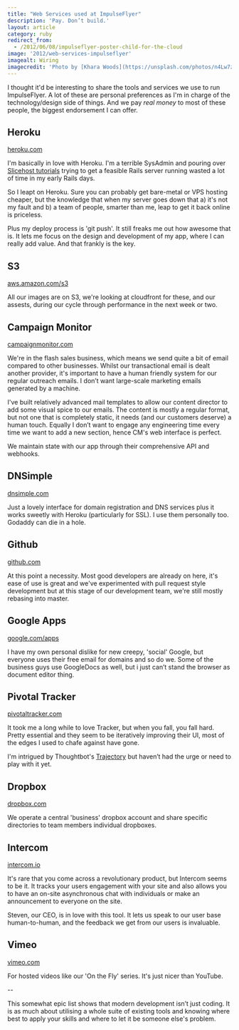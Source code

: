```yaml
---
title: "Web Services used at ImpulseFlyer"
description: 'Pay. Don’t build.'
layout: article
category: ruby
redirect_from:
  - /2012/06/08/impulseflyer-poster-child-for-the-cloud
image: '2012/web-services-impulseflyer'
imagealt: Wiring
imagecredit: 'Photo by [Khara Woods](https://unsplash.com/photos/n4Lw7zArIk) on Unsplash'
---
```


I thought it'd be interesting to share the tools and services we use to run ImpulseFlyer. A lot of these are personal preferences as I'm in charge of the technology/design side of things. And we pay _real money_ to most of these people, the biggest endorsement I can offer.

## Heroku

[heroku.com](http://heroku.com)

I'm basically in love with Heroku. I'm a terrible SysAdmin and pouring over [Slicehost tutorials](http://articles.slicehost.com/rails) trying to get a feasible Rails server running wasted a lot of time in my early Rails days.

So I leapt on Heroku. Sure you can probably get bare-metal or VPS hosting cheaper, but the knowledge that when my server goes down that a) it's not my fault and b) a team of people, smarter than me, leap to get it back online is priceless.

Plus my deploy process is 'git push'. It still freaks me out how awesome that is. It lets me focus on the design and development of my app, where I can really add value. And that frankly is the key.

## S3

[aws.amazon.com/s3](http://aws.amazon.com/s3)

All our images are on S3, we're looking at cloudfront for these, and our assests, during our cycle through performance in the next week or two.

## Campaign Monitor

[campaignmonitor.com](http://campaignmonitor.com)

We're in the flash sales business, which means we send quite a bit of email compared to other businesses. Whilst our transactional email is dealt another provider, it's important to have a human friendly system for our regular outreach emails. I don’t want large-scale marketing emails generated by a machine.

I've built relatively advanced mail templates to allow our content director to add some visual spice to our emails. The content is mostly a regular format, but not one that is completely static, it needs (and our customers deserve) a human touch. Equally I don’t want to engage any engineering time every time we want to add a new section, hence CM's web interface is perfect.

We maintain state with our app through their comprehensive API and webhooks.

## DNSimple

[dnsimple.com](https://dnsimple.com/r/d2b2734a34b81d)

Just a lovely interface for domain registration and DNS services plus it works sweetly with Heroku (particularly for SSL). I use them personally too. Godaddy can die in a hole.

## Github

[github.com](http://github.com)

At this point a necessity. Most good developers are already on here, it's ease of use is great and we've experimented with pull request style development but at this stage of our development team, we're still mostly rebasing into master.

## Google Apps

[google.com/apps](http://www.google.com/apps)

I have my own personal dislike for new creepy, 'social' Google, but everyone uses their free email for domains and so do we. Some of the business guys use GoogleDocs as well, but i just can’t stand the browser as document editor thing.

## Pivotal Tracker

[pivotaltracker.com](http://pivotaltracker.com)

It took me a long while to love Tracker, but when you fall, you fall hard. Pretty essential and they seem to be iteratively improving their UI, most of the edges I used to chafe against have gone.

I'm intrigued by Thoughtbot's [Trajectory](https://www.apptrajectory.com/) but haven’t had the urge or need to play with it yet.

## Dropbox

[dropbox.com](http://db.tt/lIi7f3mg)

We operate a central 'business' dropbox account and share specific directories to team members individual dropboxes.

## Intercom

[intercom.io](http://intercom.io)

It's rare that you come across a revolutionary product, but Intercom seems to be it. It tracks your users engagement with your site and also allows you to have an on-site asynchronous chat with individuals or make an announcement to everyone on the site.

Steven, our CEO, is in love with this tool. It lets us speak to our user base human-to-human, and the feedback we get from our users is invaluable.

## Vimeo

[vimeo.com](http://vimeo.com)

For hosted videos like our 'On the Fly' series. It's just nicer than YouTube.

--

This somewhat epic list shows that modern development isn’t just coding. It is as much about utilising a whole suite of existing tools and knowing where best to apply your skills and where to let it be someone else's problem.
